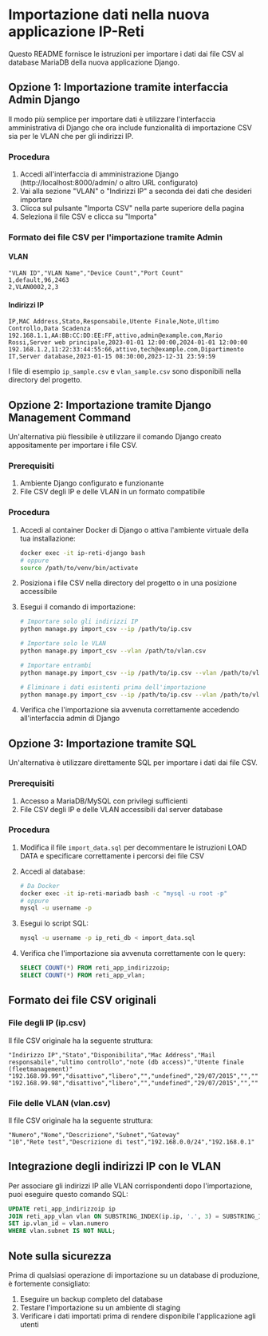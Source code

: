 # Importazione dati nella nuova applicazione IP-Reti

Questo README fornisce le istruzioni per importare i dati dai file CSV al database MariaDB della nuova applicazione Django.

## Opzione 1: Importazione tramite interfaccia Admin Django

Il modo più semplice per importare dati è utilizzare l'interfaccia amministrativa di Django che ora include funzionalità di importazione CSV sia per le VLAN che per gli indirizzi IP.

### Procedura
1. Accedi all'interfaccia di amministrazione Django (http://localhost:8000/admin/ o altro URL configurato)
2. Vai alla sezione "VLAN" o "Indirizzi IP" a seconda dei dati che desideri importare
3. Clicca sul pulsante "Importa CSV" nella parte superiore della pagina
4. Seleziona il file CSV e clicca su "Importa"

### Formato dei file CSV per l'importazione tramite Admin

#### VLAN
```
"VLAN ID","VLAN Name","Device Count","Port Count"
1,default,96,2463
2,VLAN0002,2,3
```

#### Indirizzi IP
```
IP,MAC Address,Stato,Responsabile,Utente Finale,Note,Ultimo Controllo,Data Scadenza
192.168.1.1,AA:BB:CC:DD:EE:FF,attivo,admin@example.com,Mario Rossi,Server web principale,2023-01-01 12:00:00,2024-01-01 12:00:00
192.168.1.2,11:22:33:44:55:66,attivo,tech@example.com,Dipartimento IT,Server database,2023-01-15 08:30:00,2023-12-31 23:59:59
```

I file di esempio `ip_sample.csv` e `vlan_sample.csv` sono disponibili nella directory del progetto.

## Opzione 2: Importazione tramite Django Management Command

Un'alternativa più flessibile è utilizzare il comando Django creato appositamente per importare i file CSV.

### Prerequisiti
1. Ambiente Django configurato e funzionante
2. File CSV degli IP e delle VLAN in un formato compatibile

### Procedura
1. Accedi al container Docker di Django o attiva l'ambiente virtuale della tua installazione:
   ```bash
   docker exec -it ip-reti-django bash
   # oppure
   source /path/to/venv/bin/activate
   ```

2. Posiziona i file CSV nella directory del progetto o in una posizione accessibile

3. Esegui il comando di importazione:
   ```bash
   # Importare solo gli indirizzi IP
   python manage.py import_csv --ip /path/to/ip.csv
   
   # Importare solo le VLAN
   python manage.py import_csv --vlan /path/to/vlan.csv
   
   # Importare entrambi
   python manage.py import_csv --ip /path/to/ip.csv --vlan /path/to/vlan.csv
   
   # Eliminare i dati esistenti prima dell'importazione
   python manage.py import_csv --ip /path/to/ip.csv --vlan /path/to/vlan.csv --delete
   ```

4. Verifica che l'importazione sia avvenuta correttamente accedendo all'interfaccia admin di Django

## Opzione 3: Importazione tramite SQL

Un'alternativa è utilizzare direttamente SQL per importare i dati dai file CSV.

### Prerequisiti
1. Accesso a MariaDB/MySQL con privilegi sufficienti
2. File CSV degli IP e delle VLAN accessibili dal server database

### Procedura
1. Modifica il file `import_data.sql` per decommentare le istruzioni LOAD DATA e specificare correttamente i percorsi dei file CSV

2. Accedi al database:
   ```bash
   # Da Docker
   docker exec -it ip-reti-mariadb bash -c "mysql -u root -p"
   # oppure
   mysql -u username -p
   ```

3. Esegui lo script SQL:
   ```bash
   mysql -u username -p ip_reti_db < import_data.sql
   ```

4. Verifica che l'importazione sia avvenuta correttamente con le query:
   ```sql
   SELECT COUNT(*) FROM reti_app_indirizzoip;
   SELECT COUNT(*) FROM reti_app_vlan;
   ```

## Formato dei file CSV originali

### File degli IP (ip.csv)
Il file CSV originale ha la seguente struttura:
```
"Indirizzo IP","Stato","Disponibilita","Mac Address","Mail responsabile","ultimo controllo","note (db access)","Utente finale (fleetmanagement)"
"192.168.99.99","disattivo","libero","","undefined","29/07/2015","",""
"192.168.99.98","disattivo","libero","","undefined","29/07/2015","",""
```

### File delle VLAN (vlan.csv)
Il file CSV originale ha la seguente struttura:
```
"Numero","Nome","Descrizione","Subnet","Gateway"
"10","Rete test","Descrizione di test","192.168.0.0/24","192.168.0.1"
```

## Integrazione degli indirizzi IP con le VLAN

Per associare gli indirizzi IP alle VLAN corrispondenti dopo l'importazione, puoi eseguire questo comando SQL:

```sql
UPDATE reti_app_indirizzoip ip
JOIN reti_app_vlan vlan ON SUBSTRING_INDEX(ip.ip, '.', 3) = SUBSTRING_INDEX(vlan.subnet, '.', 3)
SET ip.vlan_id = vlan.numero
WHERE vlan.subnet IS NOT NULL;
```

## Note sulla sicurezza
Prima di qualsiasi operazione di importazione su un database di produzione, è fortemente consigliato:
1. Eseguire un backup completo del database
2. Testare l'importazione su un ambiente di staging
3. Verificare i dati importati prima di rendere disponibile l'applicazione agli utenti 